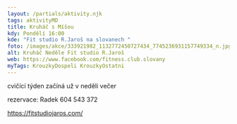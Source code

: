 ```yaml
---
layout: /partials/aktivity.njk
tags: aktivityMD
title: Kruháč s Míšou
kdy: Pondělí 16:00
kde: "Fit studio R.Jaroš na slovanech "
foto: /images/akce/333921982_1132772450727434_7745236931157749334_n.jpg
alt: Kruháč Neděle Fit studio R.Jaroš
web: https://www.facebook.com/fitness.club.slovany
myTags: KrouzkyDospeli KrouzkyOstatni
---
```

<!--StartFragment-->

cvičící týden začíná už v neděli večer

rezervace: Radek 604 543 372

https://fitstudiojaros.com/